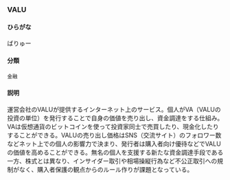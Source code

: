 <div style="display:none;">

## [あ行](securities-terms?id=あ行)
## [か行](securities-terms?id=か行)
## [さ行](securities-terms?id=さ行)
## [た行](securities-terms?id=た行)
## [な行](securities-terms?id=な行)
## [は行](securities-terms?id=は行)
## [ま行](securities-terms?id=ま行)
## [や行](securities-terms?id=や行)
## [ら行](securities-terms?id=ら行)
## [わ行](securities-terms?id=わ行)
## [英数字・記号](securities-terms?id=英数字・記号)

</div>

### VALU

#### ひらがな

ばりゅー

#### 分類

`金融`

#### 説明

運営会社のVALUが提供するインターネット上のサービス。個人がVA（VALUの投資の単位）を発行することで自身の価値を売り出し、資金調達をする仕組み。VAは仮想通貨のビットコインを使って投資家同士で売買したり、現金化したりすることができる。VALUの売り出し価格はSNS（交流サイト）のフォロワー数などネット上での個人の影響力で決まり、発行者は購入者向け優待などでVALUの価値を高めることができる。無名の個人を支援する新たな資金調達手段である一方、株式とは異なり、インサイダー取引や相場操縦行為など不公正取引への規制がなく、購入者保護の観点からのルール作りが課題となっている。

